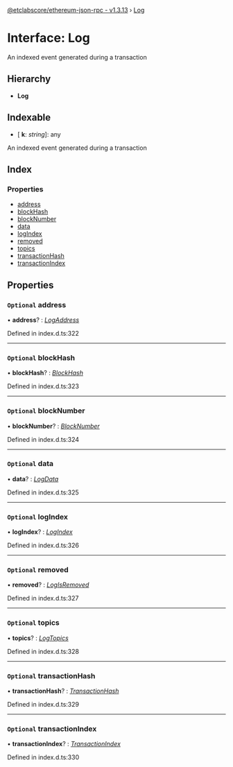 [@etclabscore/ethereum-json-rpc - v1.3.13](../README.md) › [Log](log.md)

# Interface: Log

An indexed event generated during a transaction

## Hierarchy

- **Log**

## Indexable

- \[ **k**: _string_\]: any

An indexed event generated during a transaction

## Index

### Properties

- [address](log.md#optional-address)
- [blockHash](log.md#optional-blockhash)
- [blockNumber](log.md#optional-blocknumber)
- [data](log.md#optional-data)
- [logIndex](log.md#optional-logindex)
- [removed](log.md#optional-removed)
- [topics](log.md#optional-topics)
- [transactionHash](log.md#optional-transactionhash)
- [transactionIndex](log.md#optional-transactionindex)

## Properties

### `Optional` address

• **address**? : _[LogAddress](../README.md#logaddress)_

Defined in index.d.ts:322

---

### `Optional` blockHash

• **blockHash**? : _[BlockHash](../README.md#blockhash)_

Defined in index.d.ts:323

---

### `Optional` blockNumber

• **blockNumber**? : _[BlockNumber](../README.md#blocknumber)_

Defined in index.d.ts:324

---

### `Optional` data

• **data**? : _[LogData](../README.md#logdata)_

Defined in index.d.ts:325

---

### `Optional` logIndex

• **logIndex**? : _[LogIndex](../README.md#logindex)_

Defined in index.d.ts:326

---

### `Optional` removed

• **removed**? : _[LogIsRemoved](../README.md#logisremoved)_

Defined in index.d.ts:327

---

### `Optional` topics

• **topics**? : _[LogTopics](../README.md#logtopics)_

Defined in index.d.ts:328

---

### `Optional` transactionHash

• **transactionHash**? : _[TransactionHash](../README.md#transactionhash)_

Defined in index.d.ts:329

---

### `Optional` transactionIndex

• **transactionIndex**? : _[TransactionIndex](../README.md#transactionindex)_

Defined in index.d.ts:330
